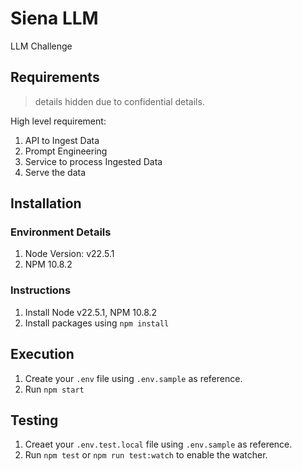 # Siena LLM
LLM Challenge

## Requirements

> details hidden due to confidential details.

High level requirement:

1. API to Ingest Data
2. Prompt Engineering
3. Service to process Ingested Data
4. Serve the data

## Installation

### Environment Details
1. Node Version: v22.5.1
1. NPM 10.8.2

### Instructions
1. Install Node v22.5.1, NPM 10.8.2
1. Install packages using `npm install`

## Execution

1. Create your `.env` file using `.env.sample` as reference.
1. Run `npm start`

## Testing

1. Creaet your `.env.test.local` file using `.env.sample` as reference.
1. Run `npm test` or `npm run test:watch` to enable the watcher.
